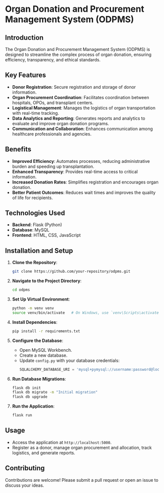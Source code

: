 

# Organ Donation and Procurement Management System (ODPMS)

## Introduction

The Organ Donation and Procurement Management System (ODPMS) is designed to streamline the complex process of organ donation, ensuring efficiency, transparency, and ethical standards.

## Key Features

- **Donor Registration**: Secure registration and storage of donor information.
- **Organ Procurement Coordination**: Facilitates coordination between hospitals, OPOs, and transplant centers.
- **Logistical Management**: Manages the logistics of organ transportation with real-time tracking.
- **Data Analytics and Reporting**: Generates reports and analytics to evaluate and improve organ donation programs.
- **Communication and Collaboration**: Enhances communication among healthcare professionals and agencies.

## Benefits

- **Improved Efficiency**: Automates processes, reducing administrative burden and speeding up transplantation.
- **Enhanced Transparency**: Provides real-time access to critical information.
- **Increased Donation Rates**: Simplifies registration and encourages organ donation.
- **Better Patient Outcomes**: Reduces wait times and improves the quality of life for recipients.

## Technologies Used

- **Backend**: Flask (Python)
- **Database**: MySQL
- **Frontend**: HTML, CSS, JavaScript

## Installation and Setup

1. **Clone the Repository**:
   ```sh
   git clone https://github.com/your-repository/odpms.git
   ```

2. **Navigate to the Project Directory**:
   ```sh
   cd odpms
   ```

3. **Set Up Virtual Environment**:
   ```sh
   python -m venv venv
   source venv/bin/activate   # On Windows, use `venv\Scripts\activate`
   ```

4. **Install Dependencies**:
   ```sh
   pip install -r requirements.txt
   ```

5. **Configure the Database**:
   - Open MySQL Workbench.
   - Create a new database.
   - Update `config.py` with your database credentials:
     ```python
     SQLALCHEMY_DATABASE_URI = 'mysql+pymysql://username:password@localhost/db_name'
     ```

6. **Run Database Migrations**:
   ```sh
   flask db init
   flask db migrate -m "Initial migration"
   flask db upgrade
   ```

7. **Run the Application**:
   ```sh
   flask run
   ```

## Usage

- Access the application at `http://localhost:5000`.
- Register as a donor, manage organ procurement and allocation, track logistics, and generate reports.



## Contributing

Contributions are welcome! Please submit a pull request or open an issue to discuss your ideas.

